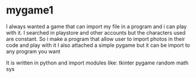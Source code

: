 # mygame1
I always wanted a game that can import my file in a program and i can play with it.
I searched in playstore and other accounts but the characters used are constant.
So i make a program that allow user to import photos in their code and play with it
I also attached a simple pygame but it can be import to any program you want

It is written in python
and import modules like:
tkinter
pygame
random
math
sys
 
 



